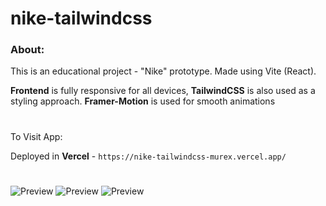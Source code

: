 
# nike-tailwindcss

### About:

This is an educational project - "Nike" prototype. Made using Vite (React).

**Frontend** is fully responsive for all devices, **TailwindCSS** is also used as a styling approach. **Framer-Motion** is used for smooth animations

#

To Visit App:

Deployed in **Vercel** - `https://nike-tailwindcss-murex.vercel.app/`

#

![Preview](https://i.ibb.co.com/n85sX75/2024-02-26-11-38-47.png)
![Preview](https://i.ibb.co.com/jZG1GGH/2024-02-26-11-39-00.png)
![Preview](https://i.ibb.co.com/0G02QS4/2024-02-26-11-39-13.png)

